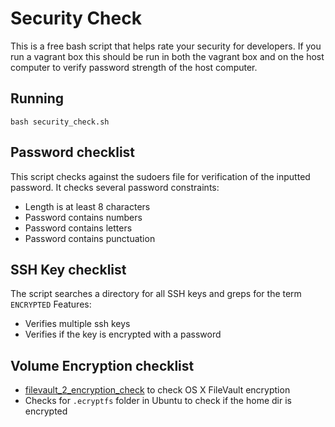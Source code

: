 # Security Check
This is a free bash script that helps rate your security for developers.
If you run a vagrant box this should be run in both the vagrant box and on the host computer to verify password strength of the host computer.

## Running
`bash security_check.sh`


## Password checklist
This script checks against the sudoers file for verification of the inputted password.
It checks several password constraints:
- Length is at least 8 characters
- Password contains numbers
- Password contains letters
- Password contains punctuation

## SSH Key checklist
The script searches a directory for all SSH keys and greps for the term `ENCRYPTED`
Features:
- Verifies multiple ssh keys
- Verifies if the key is encrypted with a password

## Volume Encryption checklist
- [filevault_2_encryption_check](https://github.com/rtrouton/rtrouton_scripts/tree/master/rtrouton_scripts/filevault_2_encryption_check) to check OS X FileVault encryption
- Checks for `.ecryptfs` folder in Ubuntu to check if the home dir is encrypted
